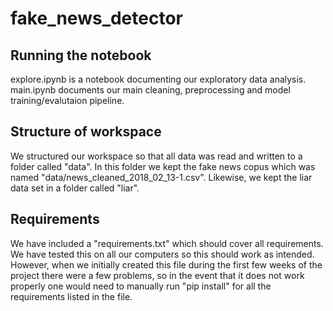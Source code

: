 # fake_news_detector
## Running the notebook
explore.ipynb is a notebook documenting our exploratory data analysis. main.ipynb documents our 
main cleaning, preprocessing and model training/evalutaion pipeline.

## Structure of workspace
We structured our workspace so that all data was read and written to a folder called "data". In this folder we kept the fake news copus which was named "data/news_cleaned_2018_02_13-1.csv". Likewise, we kept the liar data set in a folder called "liar". 

## Requirements 
We have included a "requirements.txt" which should cover all requirements. We have tested this on all our computers so this should work as intended. However, when we initially created this file during the first few weeks of the project there were a few problems, so in the event that it does not work properly one would need to manually run "pip install" for all the requirements listed in the file. 
